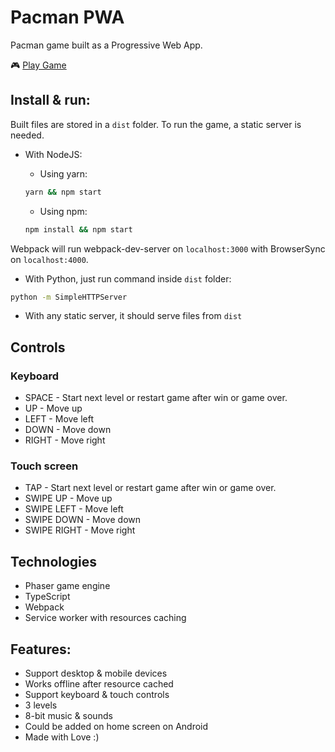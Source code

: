 # Pacman PWA

Pacman game built as a Progressive Web App.

🎮 [Play Game](https://vitaliy-bobrov.github.io/pacman-pwa/)

## Install & run:

Built files are stored in a `dist` folder. To run the game, a static server is needed.

- With NodeJS:
  - Using yarn:

  ```bash
  yarn && npm start
  ```

  - Using npm:

  ```bash
  npm install && npm start
  ```

Webpack will run webpack-dev-server on `localhost:3000` with BrowserSync on `localhost:4000`.

- With Python, just run command inside `dist` folder:

```bash
python -m SimpleHTTPServer
```

- With any static server, it should serve files from `dist`

## Controls

### Keyboard
- SPACE - Start next level or restart game after win or game over.
- UP - Move up
- LEFT - Move left
- DOWN - Move down
- RIGHT - Move right

### Touch screen
- TAP - Start next level or restart game after win or game over.
- SWIPE UP - Move up
- SWIPE LEFT - Move left
- SWIPE DOWN - Move down
- SWIPE RIGHT - Move right

## Technologies
- Phaser game engine
- TypeScript
- Webpack
- Service worker with resources caching

## Features:
- Support desktop & mobile devices
- Works offline after resource cached
- Support keyboard & touch controls
- 3 levels
- 8-bit music & sounds
- Could be added on home screen on Android
- Made with Love :)
